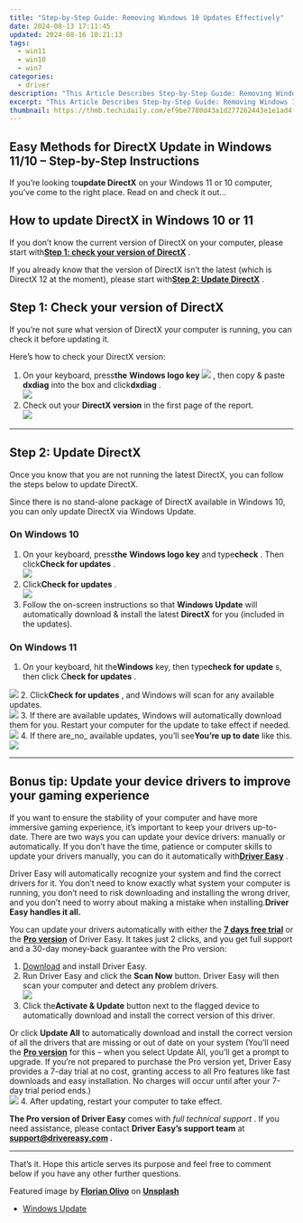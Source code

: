 ```yaml
---
title: "Step-by-Step Guide: Removing Windows 10 Updates Effectively"
date: 2024-08-13 17:11:45
updated: 2024-08-16 10:21:13
tags:
  - win11
  - win10
  - win7
categories:
  - driver
description: "This Article Describes Step-by-Step Guide: Removing Windows 10 Updates Effectively"
excerpt: "This Article Describes Step-by-Step Guide: Removing Windows 10 Updates Effectively"
thumbnail: https://thmb.techidaily.com/ef9be7780d43a1d277262443e1e1ad4f9cd5011c4e9a9bd97f972e7408a7d734.jpg
---
```


## Easy Methods for DirectX Update in Windows 11/10 – Step-by-Step Instructions

If you’re looking to**update DirectX** on your Windows 11 or 10 computer, you’ve come to the right place. Read on and check it out…

## How to update DirectX in Windows 10 or 11

 If you don’t know the current version of DirectX on your computer, please start with[**Step 1: check your version of DirectX**](https://tools.techidaily.com/drivereasy/download/) .

 If you already know that the version of DirectX isn’t the latest (which is DirectX 12 at the moment), please start with[**Step 2: Update DirectX**](https://tools.techidaily.com/drivereasy/download/) .

## Step 1: Check your version of DirectX

 If you’re not sure what version of DirectX your computer is running, you can check it before updating it.

Here’s how to check your DirectX version:

1. On your keyboard, press**the**   **Windows logo key** ![](https://images.drivereasy.com/wp-content/uploads/2018/05/Windows-logo-key-5.png)  , then copy & paste **dxdiag** into the box and click**dxdiag** .  
![](https://images.drivereasy.com/wp-content/uploads/2018/07/img_5b3c67d93681f.jpg)
2. Check out your **DirectX version** in the first page of the report.  
![](https://images.drivereasy.com/wp-content/uploads/2018/07/img_5b3c68438b612.jpg)

---

## Step 2: Update DirectX

 Once you know that you are not running the latest DirectX, you can follow the steps below to update DirectX.

 Since there is no stand-alone package of DirectX available in Windows 10, you can only update DirectX via Windows Update.

### On Windows 10

1. On your keyboard, press**the**   **Windows logo key**  and type**check** . Then click**Check for updates** .  
![](https://images.drivereasy.com/wp-content/uploads/2018/07/img_5b3c4354e7779.jpg)
2. Click**Check for updates** .  
![](https://images.drivereasy.com/wp-content/uploads/2018/07/img_5b3c43ed42ba1.jpg)
3. Follow the on-screen instructions so that **Windows Update** will automatically download & install the latest **DirectX** for you (included in the updates).

### On Windows 11

1. On your keyboard, hit the**Windows** key, then type**check for update** s, then click C**heck for updates** .  

![](https://images.drivereasy.com/wp-content/uploads/2023/09/image-18.png)
2. Click**Check for updates** , and Windows will scan for any available updates.  
![](https://images.drivereasy.com/wp-content/uploads/2023/09/image-19.png)
3. If there are available updates, Windows will automatically download them for you. Restart your computer for the update to take effect if needed.![](https://images.drivereasy.com/wp-content/uploads/2023/09/image-20.png)
4. If there are_no_ available updates, you’ll see**You’re up to date** like this.![](https://images.drivereasy.com/wp-content/uploads/2023/09/image-21.png)

---

## Bonus tip: Update your device drivers to improve your gaming experience

 If you want to ensure the stability of your computer and have more immersive gaming experience, it’s important to keep your drivers up-to-date. There are two ways you can update your device drivers: manually or automatically. If you don’t have the time, patience or computer skills to update your drivers manually, you can do it automatically with[**Driver Easy**](https://tools.techidaily.com/drivereasy/download/) .

 Driver Easy will automatically recognize your system and find the correct drivers for it. You don’t need to know exactly what system your computer is running, you don’t need to risk downloading and installing the wrong driver, and you don’t need to worry about making a mistake when installing.**Driver Easy handles it all.**

 You can update your drivers automatically with either the [**7 days free trial**](https://tools.techidaily.com/drivereasy/download/) or the [**Pro version**](https://tools.techidaily.com/drivereasy/download/) of Driver Easy. It takes just 2 clicks, and you get full support and a 30-day money-back guarantee with the Pro version:

1. [Download](https://tools.techidaily.com/drivereasy/download/) and install Driver Easy.
2. Run Driver Easy and click the **Scan Now** button. Driver Easy will then scan your computer and detect any problem drivers.  
![](https://www.drivereasy.com/wp-content/uploads/2020/10/6_0_scan-now.jpg)
3. Click the**Activate & Update** button next to the flagged device to automatically download and install the correct version of this driver.  

 Or click **Update All** to automatically download and install the correct version of all the drivers that are missing or out of date on your system (You’ll need the **[Pro version](https://tools.techidaily.com/drivereasy/download/)**  for this – when you select Update All, you’ll get a prompt to upgrade. If you’re not prepared to purchase the Pro version yet, Driver Easy provides a 7-day trial at no cost, granting access to all Pro features like fast downloads and easy installation. No charges will occur until after your 7-day trial period ends.)  
![](https://www.drivereasy.com/wp-content/uploads/2021/05/NVIDIA-GeForce-RTX-3090-Ti-3.jpg)
4. After updating, restart your computer to take effect.

**The Pro version of Driver Easy** comes with _full technical support_ . If you need assistance, please contact **Driver Easy’s support team** at **[support@drivereasy.com](https://tools.techidaily.com/drivereasy/download/) .**

---

 That’s it. Hope this article serves its purpose and feel free to comment below if you have any other further questions.

 Featured image by [**Florian Olivo**](https://unsplash.com/@rxspawn?utm%5Fsource=unsplash&utm%5Fmedium=referral&utm%5Fcontent=creditCopyText) on [**Unsplash**](https://unsplash.com/s/photos/gaming?utm%5Fsource=unsplash&utm%5Fmedium=referral&utm%5Fcontent=creditCopyText)

* [Windows Update](https://tools.techidaily.com/drivereasy/download/)

<ins class="adsbygoogle"
     style="display:block"
     data-ad-format="autorelaxed"
     data-ad-client="ca-pub-7571918770474297"
     data-ad-slot="1223367746"></ins>



<ins class="adsbygoogle"
     style="display:block"
     data-ad-client="ca-pub-7571918770474297"
     data-ad-slot="8358498916"
     data-ad-format="auto"
     data-full-width-responsive="true"></ins>
